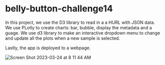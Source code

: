 # belly-button-challenge14

In this project, we use the D3 library to read in a a HURL with JSON data.
We use PLotly to create charts: bar, bubble, display the metadata and a guage.
We use d3 library to make an interactive dropdown menu to change and update all 
the plots when a new sample is selected.

Lastly, the app is deployed to a webpage.


![Screen Shot 2023-03-24 at 8 11 44 AM](https://user-images.githubusercontent.com/40581033/227518133-b5aa2da3-4d95-49ee-b76c-23ff40d8b8a5.png)
